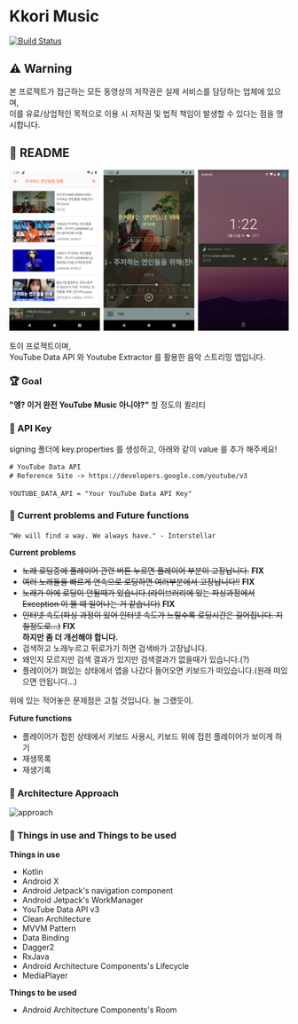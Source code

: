 # Kkori Music

[![Build Status](https://travis-ci.org/SeungYongSon/Kkori-Music.svg?branch=master)](https://travis-ci.org/SeungYongSon/Kkori-Music)

## ⚠ Warning

본 프로젝트가 접근하는 모든 동영상의 저작권은 실제 서비스를 담당하는 업체에 있으며,  
이를 유료/상업적인 목적으로 이용 시 저작권 및 법적 책임이 발생할 수 있다는 점을 명시합니다.

## 📄 README

![screenshot](img/screenshot.png)

토이 프로젝트이며,  
YouTube Data API 와 Youtube Extractor 를 활용한 음악 스트리밍 앱입니다.

### 🏆 Goal

**"엥? 이거 완전 YouTube Music 아니야?"** 할 정도의 퀼리티  

### 🔑 API Key
signing 폴더에 key.properties 를 생성하고, 아래와 같이 value 를 추가 해주세요!

```
# YouTube Data API
# Reference Site -> https://developers.google.com/youtube/v3

YOUTUBE_DATA_API = "Your YouTube Data API Key"
```

### 🚧 Current problems and Future functions

```"We will find a way. We always have." - Interstellar``` 

****Current problems****  
* ~~노래 로딩중에 플레이어 관련 버튼 누르면 플레이어 부분이 고장납니다.~~ **FIX**
* ~~여러 노래들을 빠르게 연속으로 로딩하면 여러부분에서 고장납니다!!~~ **FIX**
* ~~노래가 아에 로딩이 안될때가 있습니다.(라이브러리에 있는 파싱과정에서 Exception 이 뜰 때 일어나는 거 같습니다)~~ **FIX**
* ~~인터넷 속도(파싱 과정이 있어 인터넷 속도가 느릴수록 로딩시간은 길어집니다. 지칠정도로...)~~ **FIX**  
**하지만 좀 더 개선해야 합니다.**
* 검색하고 노래누르고 뒤로가기 하면 검색바가 고장납니다.
* 왜인지 모르지만 검색 결과가 있지만 검색결과가 없을때가 있습니다.(?)
* 플레이어가 펴있는 상태에서 앱을 나갔다 들어오면 키보드가 떠있습니다.(원래 떠있으면 안됩니다...)

위에 있는 적어놓은 문제점은 고칠 것입니다. 늘 그랬듯이.

****Future functions****  
* 플레이어가 접힌 상태에서 키보드 사용시, 키보드 위에 접힌 플레이어가 보이게 하기
* 재생목록
* 재생기록

### 🎯 Architecture Approach

![approach](img/approach.png)

### 🚀 Things in use and Things to be used

****Things in use****  
* Kotlin
* Android X
* Android Jetpack's navigation component
* Android Jetpack's WorkManager
* YouTube Data API v3
* Clean Architecture
* MVVM Pattern
* Data Binding
* Dagger2
* RxJava
* Android Architecture Components's Lifecycle
* MediaPlayer

****Things to be used****  
* Android Architecture Components's Room